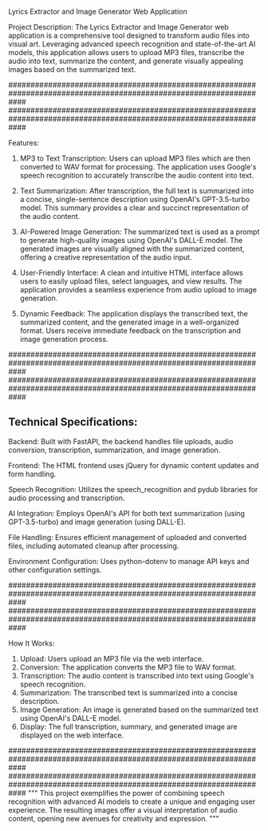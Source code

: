 Lyrics Extractor and Image Generator Web Application

Project Description:
The Lyrics Extractor and Image Generator web application is a comprehensive tool designed to transform audio files into visual art.
Leveraging advanced speech recognition and state-of-the-art AI models, this application allows users to upload MP3 files,
transcribe the audio into text, summarize the content, and generate visually appealing images based on the summarized text.

####################################################################################################################
####################################################################################################################

Features:

1. MP3 to Text Transcription:
   Users can upload MP3 files which are then converted to WAV format for processing.
   The application uses Google's speech recognition to accurately transcribe the audio content into text.

2. Text Summarization:
   After transcription, the full text is summarized into a concise, single-sentence description using OpenAI's GPT-3.5-turbo model.
   This summary provides a clear and succinct representation of the audio content.

3. AI-Powered Image Generation:
   The summarized text is used as a prompt to generate high-quality images using OpenAI's DALL-E model.
   The generated images are visually aligned with the summarized content, offering a creative representation of the audio input.

4. User-Friendly Interface:
   A clean and intuitive HTML interface allows users to easily upload files, select languages, and view results.
   The application provides a seamless experience from audio upload to image generation.

5. Dynamic Feedback:
   The application displays the transcribed text, the summarized content, and the generated image in a well-organized format.
   Users receive immediate feedback on the transcription and image generation process.

####################################################################################################################
####################################################################################################################

## Technical Specifications:

Backend: Built with FastAPI, the backend handles file uploads, audio conversion, transcription, summarization, and image generation.

Frontend: The HTML frontend uses jQuery for dynamic content updates and form handling.

Speech Recognition: Utilizes the speech_recognition and pydub libraries for audio processing and transcription.

AI Integration: Employs OpenAI's API for both text summarization (using GPT-3.5-turbo) and image generation (using DALL-E).

File Handling: Ensures efficient management of uploaded and converted files, including automated cleanup after processing.

Environment Configuration: Uses python-dotenv to manage API keys and other configuration settings.

####################################################################################################################
####################################################################################################################

How It Works:

1. Upload: Users upload an MP3 file via the web interface.
2. Conversion: The application converts the MP3 file to WAV format.
3. Transcription: The audio content is transcribed into text using Google's speech recognition.
4. Summarization: The transcribed text is summarized into a concise description.
5. Image Generation: An image is generated based on the summarized text using OpenAI's DALL-E model.
6. Display: The full transcription, summary, and generated image are displayed on the web interface.

####################################################################################################################
####################################################################################################################
"""
This project exemplifies the power of combining speech recognition with advanced AI models to create a unique and engaging user experience.
The resulting images offer a visual interpretation of audio content, opening new avenues for creativity and expression.
"""
